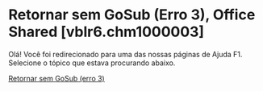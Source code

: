 
# Retornar sem GoSub (Erro 3), Office Shared [vblr6.chm1000003]

Olá! Você foi redirecionado para uma das nossas páginas de Ajuda F1. Selecione o tópico que estava procurando abaixo.

[Retornar sem GoSub (erro 3)](http://msdn.microsoft.com/library/396d3d0f-6af2-4709-bf3c-3a35668398d7%28Office.15%29.aspx)
